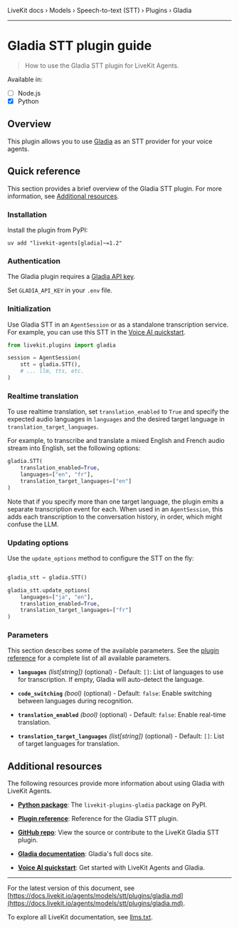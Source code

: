 LiveKit docs › Models › Speech-to-text (STT) › Plugins › Gladia

---

# Gladia STT plugin guide

> How to use the Gladia STT plugin for LiveKit Agents.

Available in:
- [ ] Node.js
- [x] Python

## Overview

This plugin allows you to use [Gladia](https://gladia.io/) as an STT provider for your voice agents.

## Quick reference

This section provides a brief overview of the Gladia STT plugin. For more information, see [Additional resources](#additional-resources).

### Installation

Install the plugin from PyPI:

```shell
uv add "livekit-agents[gladia]~=1.2"

```

### Authentication

The Gladia plugin requires a [Gladia API key](https://app.gladia.io/account).

Set `GLADIA_API_KEY` in your `.env` file.

### Initialization

Use Gladia STT in an `AgentSession` or as a standalone transcription service. For example, you can use this STT in the [Voice AI quickstart](https://docs.livekit.io/agents/start/voice-ai.md).

```python
from livekit.plugins import gladia

session = AgentSession(
    stt = gladia.STT(),
    # ... llm, tts, etc.
)

```

### Realtime translation

To use realtime translation, set `translation_enabled` to `True` and specify the expected audio languages in `languages` and the desired target language in `translation_target_languages`.

For example, to transcribe and translate a mixed English and French audio stream into English, set the following options:

```python
gladia.STT(
    translation_enabled=True,
    languages=["en", "fr"],
    translation_target_languages=["en"]
)

```

Note that if you specify more than one target language, the plugin emits a separate transcription event for each. When used in an `AgentSession`, this adds each transcription to the conversation history, in order, which might confuse the LLM.

### Updating options

Use the `update_options` method to configure the STT on the fly:

```python

gladia_stt = gladia.STT()

gladia_stt.update_options(
    languages=["ja", "en"],
    translation_enabled=True,
    translation_target_languages=["fr"]
)

```

### Parameters

This section describes some of the available parameters. See the [plugin reference](https://docs.livekit.io/reference/python/v1/livekit/plugins/gladia/index.html.md#livekit.plugins.gladia.STT) for a complete list of all available parameters.

- **`languages`** _(list[string])_ (optional) - Default: `[]`: List of languages to use for transcription. If empty, Gladia will auto-detect the language.

- **`code_switching`** _(bool)_ (optional) - Default: `false`: Enable switching between languages during recognition.

- **`translation_enabled`** _(bool)_ (optional) - Default: `false`: Enable real-time translation.

- **`translation_target_languages`** _(list[string])_ (optional) - Default: `[]`: List of target languages for translation.

## Additional resources

The following resources provide more information about using Gladia with LiveKit Agents.

- **[Python package](https://pypi.org/project/livekit-plugins-gladia/)**: The `livekit-plugins-gladia` package on PyPI.

- **[Plugin reference](https://docs.livekit.io/reference/python/v1/livekit/plugins/gladia/index.html.md#livekit.plugins.gladia.STT)**: Reference for the Gladia STT plugin.

- **[GitHub repo](https://github.com/livekit/agents/tree/main/livekit-plugins/livekit-plugins-gladia)**: View the source or contribute to the LiveKit Gladia STT plugin.

- **[Gladia documentation](https://docs.gladia.io/)**: Gladia's full docs site.

- **[Voice AI quickstart](https://docs.livekit.io/agents/start/voice-ai.md)**: Get started with LiveKit Agents and Gladia.

---


For the latest version of this document, see [https://docs.livekit.io/agents/models/stt/plugins/gladia.md](https://docs.livekit.io/agents/models/stt/plugins/gladia.md).

To explore all LiveKit documentation, see [llms.txt](https://docs.livekit.io/llms.txt).